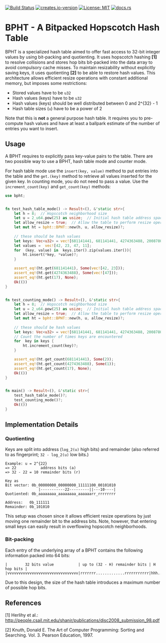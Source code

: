 [![Build Status](https://github.com/HenningTimm/bpht/workflows/Rust/badge.svg)](https://github.com/HenningTimm/bpht/actions)
[![creates.io-version](https://img.shields.io/crates/v/bpht.svg)](https://crates.io/crates/bpht)
[![License: MIT](https://img.shields.io/badge/License-MIT-blue.svg)](https://opensource.org/licenses/MIT)
[![docs.rs](https://docs.rs/bpht/badge.svg)](https://docs.rs/bpht)

# BPHT - A Bitpacked Hopscotch Hash Table

BPHT is a specialized hash table aimed to offer fast access to 32-bit integer values by using bit-packing and quotienting.
It uses hopscotch hashing __[1]__ to resolve collisions and stores hop bits bit-packed into the data array to avoid compulsory cache misses.
To maintain resizability without explicitly saving keys, it uses quotienting __[2]__ to be able to restore hash values.
This architecture allows efficient resize operations with constant additional memory, but imposes some restrictions:

* Stored values have to be `u32`
* Hash values (keys) have to be `u32`
* Hash values (keys) should be well distributed between 0 and 2^{32} - 1
* Hash table sizes (`u`) have to be a power of 2

Note that this is **not** a general purpose hash table.
It requires you to pre-compute hash values and have at least a ballpark estimate of the number of entries you want to insert.



## Usage

A BPHT requires to explicitly pass key-value pairs to the table.
There are two possible way to use a BPHT, hash table mode and counter mode.

For hash table mode use the `insert(key, value)` method to put entries into the table and the `get.(key)` method to retrieve all values inserted for the given key.
In counting mode, you do not need to pass a value.
Use the `increment_count(key)` and `get_count(key)` methods:


```rust
use bpht;


fn test_hash_table_mode() -> Result<(), &'static str>{
    let h = 8;  // Hopscotch neighborhood size
    let u = 2_u64.pow(25) as usize;  // Initial hash table address space size
    let allow_resize = true;  // Allow the table to perform resize operations
    let mut ht = bpht::BPHT::new(h, u, allow_resize)?;
    
    // these should be hash values
    let keys: Vec<u32> = vec![681141441, 681141441, 4274363488, 2008780323];
    let values =  vec![42, 23, 47, 11];
    for  (key, value) in  keys.iter().zip(values.iter()){
        ht.insert(*key, *value)?;
    }

    assert_eq!(ht.get(681141441), Some(vec![42, 23]));
    assert_eq!(ht.get(4274363488), Some(vec![47]));
    assert_eq!(ht.get(17), None);
    Ok(())
}


fn test_counting_mode() -> Result<(), &'static str>{
    let h = 8;  // Hopscotch neighborhood size
    let u = 2_u64.pow(25) as usize;  // Initial hash table address space size
    let allow_resize = true;  // Allow the table to perform resize operations
    let mut ht = bpht::BPHT::new(h, u, allow_resize)?;
    
    // these should be hash values
    let keys: Vec<u32> = vec![681141441, 681141441, 4274363488, 2008780323];
    // Count the number of times keys are encountered
    for  key in keys {
        ht.increment_count(key)?;
    }

    assert_eq!(ht.get_count(681141441), Some(2));
    assert_eq!(ht.get_count(4274363488), Some(1));
    assert_eq!(ht.get_count(17), None);
    Ok(())
}


fn main() -> Result<(), &'static str>{
    test_hash_table_mode()?;
    test_counting_mode()?;
    Ok(())
}

```



## Implementation Details

### Quotienting
Keys are split into address (`log_2(u)` high bits) and remainder (also referred to as fingerprint; `32 - log_2(u)` low bits.)

```
Example: u = 2^{22}
=> 22           address bits (a)
=> 32 - 22 = 10 remainder bits (r)

Key as
Bit vector: 0b_00000000_00000000_11111100_00101010
               |-----------22---------||---10----|
Quotiented: 0b_aaaaaaaa_aaaaaaaa_aaaaaarr_rrrrrrrr

Address:   0b_111111
Remainder: 0b_101010
```
This setup was chosen since it allows efficient resize operations by just moving one remainder bit to the address bits.
Note, however, that entering small keys can easily result in overflowing hopscotch neighborhoods.


### Bit-packing 
Each entry of the underlying array of a BPHT contains the following information packed into 64 bits:
```
|        32 bits value           | up to (32 - H) remainder bits | H hop bits |
|vvvvvvvvvvvvvvvvvvvvvvvvvvvvvvvv|rrrrrrr.............rrrrrrrrrrr|hhh......hhh|
```
Due to this design, the size of the hash table introduces a maximum number of possible hop bits.




## References

[1] Herlihy et al.: http://people.csail.mit.edu/shanir/publications/disc2008_submission_98.pdf

[2] Knuth, Donald E. The Art of Computer Programming: Sorting and Searching. Vol. 3. Pearson Education, 1997.

